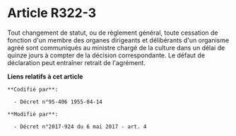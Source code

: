 # Article R322-3

Tout changement de statut, ou de règlement général, toute cessation de fonction d'un membre des organes dirigeants et
délibérants d'un organisme agréé sont communiqués au ministre chargé de la culture dans un délai de quinze jours à compter de
la décision correspondante. Le défaut de déclaration peut entraîner retrait de l'agrément.

**Liens relatifs à cet article**

	**Codifié par**:

	  - Décret n°95-406 1955-04-14

	**Modifié par**:

	  - Décret n°2017-924 du 6 mai 2017 - art. 4
